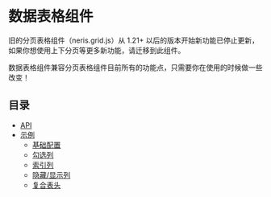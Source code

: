 # 数据表格组件
旧的分页表格组件（neris.grid.js）从 1.21+ 以后的版本开始新功能已停止更新，如果你想使用上下分页等更多新功能，请迁移到此组件。

数据表格组件兼容分页表格组件目前所有的功能点，只需要你在使用的时候做一些改变！

## 目录

- [API](./api.md)
- [示例]()
  - [基础配置](./base-config.md)
  - [勾选列](./checking.md)
  - [索引列](./indexing.md)
  - [隐藏/显示列](./visible.md)
  - [复合表头](./complex-header.md)
